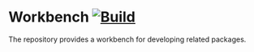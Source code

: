 # Workbench [![Build][build-img]][build-url]

The repository provides a workbench for developing related packages.

[build-img]: https://github.com/bodoni/workbench/workflows/build/badge.svg
[build-url]: https://github.com/bodoni/workbench/actions/workflows/build.yml
